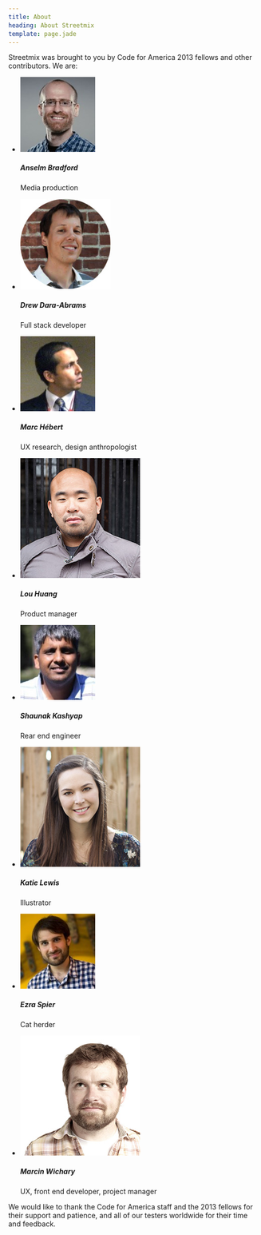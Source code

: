 ```yaml
---
title: About
heading: About Streetmix
template: page.jade
---
```


Streetmix was brought to you by Code for America 2013 fellows and other contributors. We are:

<ul class='team small-block-grid-2 medium-block-grid-3 large-block-grid-4'>
  <li>
    <div class='portrait'>
      <a href='http://twitter.com/anselmbradford'><img src='/images/team/anselm-bradford.jpg'></a>
    </div>
    <h5 class='name'>Anselm Bradford</h5>
    <p class='title'>Media production</p>
  </li>
  <li>
    <div class='portrait'>
      <a href='http://twitter.com/drewdaraabrams'><img src='/images/team/drew-dara-abrams.jpg'></a>
    </div>
    <h5 class='name'>Drew Dara-Abrams</h5>
    <p class='title'>Full stack developer</p>
  </li>
  <li>
    <div class='portrait'>
      <a href='http://www.linkedin.com/pub/marc-hebert/1/2bb/66'><img src='/images/team/marc-hebert.jpg'></a>
    </div>
    <h5 class='name'>Marc Hébert</h5>
    <p class='title'>UX research, design anthropologist</p>
  </li>
  <li>
    <div class='portrait'>
      <a href='http://louhuang.com/'><img src='/images/team/lou-huang.jpg'></a>
    </div>
    <h5 class='name'>Lou Huang</h5>
    <p class='title'>Product manager</p>
  </li>
  <li>
    <div class='portrait'>
      <a href='http://twitter.com/shaunak'><img src='/images/team/shaunak-kashyap.jpg'></a>
    </div>
    <h5 class='name'>Shaunak Kashyap</h5>
    <p class='title'>Rear end engineer</p>
  </li>
  <li>
    <div class='portrait'>
      <a href='http://twitter.com/klizlewis'><img src='/images/team/katie-lewis.jpg'></a>
    </div>
    <h5 class='name'>Katie Lewis</h5>
    <p class='title'>Illustrator</p>
  </li>
  <li>
    <div class='portrait'>
      <a href='http://ahhrrr.com/'><img src='/images/team/ezra-spier.jpg'></a>
    </div>
    <h5 class='name'>Ezra Spier</h5>
    <p class='title'>Cat herder</p>
  </li>
  <li>
    <div class='portrait'>
      <a href='http://aresluna.org/'><img src='/images/team/marcin-wichary.jpg'></a>
    </div>
    <h5 class='name'>Marcin Wichary</h5>
    <p class='title'>UX, front end developer, project manager</p>
  </li>
</ul>


We would like to thank the Code for America staff and the 2013 fellows for their support and patience, and all of our testers worldwide for their time and feedback.
